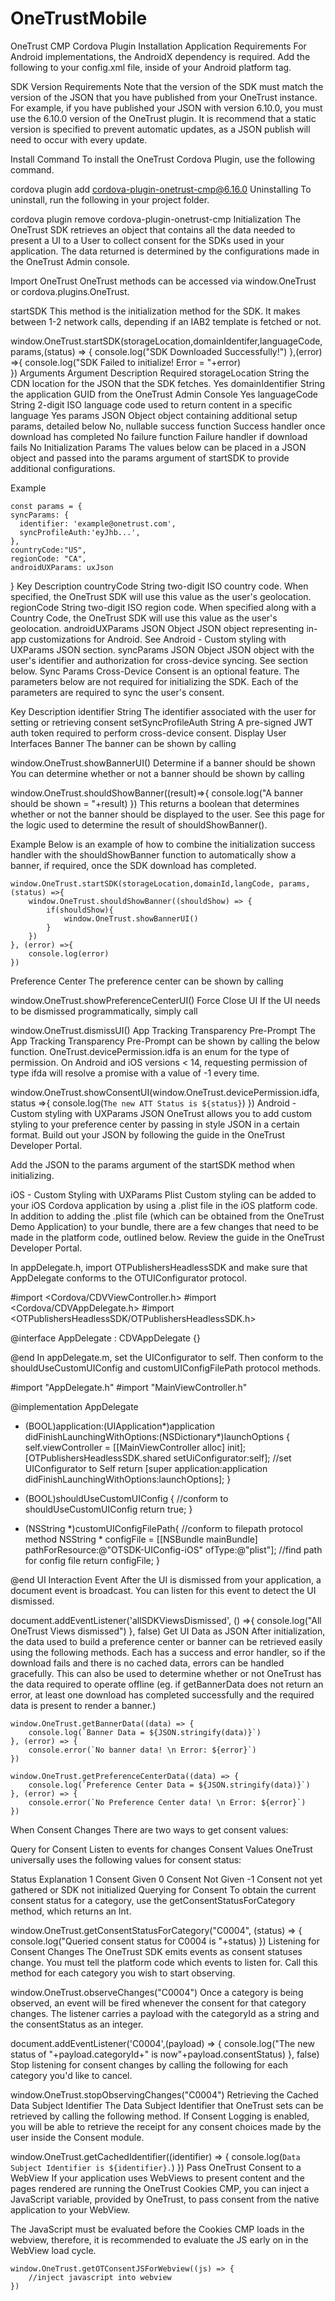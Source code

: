 # OneTrustMobile

OneTrust CMP Cordova Plugin
Installation
Application Requirements
For Android implementations, the AndroidX dependency is required. Add the following to your config.xml file, inside of your Android platform tag.

<preference name="AndroidXEnabled" value="true" />
SDK Version Requirements
Note that the version of the SDK must match the version of the JSON that you have published from your OneTrust instance. For example, if you have published your JSON with version 6.10.0, you must use the 6.10.0 version of the OneTrust plugin. It is recommend that a static version is specified to prevent automatic updates, as a JSON publish will need to occur with every update.

Install Command
To install the OneTrust Cordova Plugin, use the following command.

cordova plugin add cordova-plugin-onetrust-cmp@6.16.0
Uninstalling
To uninstall, run the following in your project folder.

cordova plugin remove cordova-plugin-onetrust-cmp
Initialization
The OneTrust SDK retrieves an object that contains all the data needed to present a UI to a User to collect consent for the SDKs used in your application. The data returned is determined by the configurations made in the OneTrust Admin console.

Import OneTrust
OneTrust methods can be accessed via window.OneTrust or cordova.plugins.OneTrust.

startSDK
This method is the initialization method for the SDK. It makes between 1-2 network calls, depending if an IAB2 template is fetched or not.

window.OneTrust.startSDK(storageLocation,domainIdentifer,languageCode,params,(status) => {
    console.log("SDK Downloaded Successfully!")
},(error) =>{
  console.log("SDK Failed to initialize! Error = "+error)  
})
Arguments
Argument	Description	Required
storageLocation	String the CDN location for the JSON that the SDK fetches.	Yes
domainIdentifier	String the application GUID from the OneTrust Admin Console	Yes
languageCode	String 2-digit ISO language code used to return content in a specific language	Yes
params	JSON Object object containing additional setup params, detailed below	No, nullable
success	function Success handler once download has completed	No
failure	function Failure handler if download fails	No
Initialization Params
The values below can be placed in a JSON object and passed into the params argument of startSDK to provide additional configurations.

Example

    const params = {
    syncParams: {
      identifier: 'example@onetrust.com',
      syncProfileAuth:'eyJhb...',
    },
    countryCode:"US",
    regionCode: "CA",
    androidUXParams: uxJson
  }
Key	Description
countryCode	String two-digit ISO country code. When specified, the OneTrust SDK will use this value as the user's geolocation.
regionCode	String two-digit ISO region code. When specified along with a Country Code, the OneTrust SDK will use this value as the user's geolocation.
androidUXParams	JSON Object JSON object representing in-app customizations for Android. See Android - Custom styling with UXParams JSON section.
syncParams	JSON Object JSON object with the user's identifier and authorization for cross-device syncing. See section below.
Sync Params
Cross-Device Consent is an optional feature. The parameters below are not required for initializing the SDK. Each of the parameters are required to sync the user's consent.

Key	Description
identifier	String The identifier associated with the user for setting or retrieving consent
setSyncProfileAuth	String A pre-signed JWT auth token required to perform cross-device consent.
Display User Interfaces
Banner
The banner can be shown by calling

window.OneTrust.showBannerUI()
Determine if a banner should be shown
You can determine whether or not a banner should be shown by calling

window.OneTrust.shouldShowBanner((result)=>{
    console.log("A banner should be shown = "+result)
})
This returns a boolean that determines whether or not the banner should be displayed to the user. See this page for the logic used to determine the result of shouldShowBanner().

Example
Below is an example of how to combine the initialization success handler with the shouldShowBanner function to automatically show a banner, if required, once the SDK download has completed.

    window.OneTrust.startSDK(storageLocation,domainId,langCode, params, (status) =>{
        window.OneTrust.shouldShowBanner((shouldShow) => {
            if(shouldShow){
                window.OneTrust.showBannerUI()
            }
        })
    }, (error) =>{
        console.log(error)
    })
Preference Center
The preference center can be shown by calling

window.OneTrust.showPreferenceCenterUI()
Force Close UI
If the UI needs to be dismissed programmatically, simply call

window.OneTrust.dismissUI()
App Tracking Transparency Pre-Prompt
The App Tracking Transparency Pre-Prompt can be shown by calling the below function. OneTrust.devicePermission.idfa is an enum for the type of permission. On Android and iOS versions < 14, requesting permission of type ifda will resolve a promise with a value of -1 every time.

window.OneTrust.showConsentUI(window.OneTrust.devicePermission.idfa, status =>{
    console.log(`The new ATT Status is ${status}`)
})
Android - Custom styling with UXParams JSON
OneTrust allows you to add custom styling to your preference center by passing in style JSON in a certain format. Build out your JSON by following the guide in the OneTrust Developer Portal.

Add the JSON to the params argument of the startSDK method when initializing.

iOS - Custom Styling with UXParams Plist
Custom styling can be added to your iOS Cordova application by using a .plist file in the iOS platform code. In addition to adding the .plist file (which can be obtained from the OneTrust Demo Application) to your bundle, there are a few changes that need to be made in the platform code, outlined below. Review the guide in the OneTrust Developer Portal.

In appDelegate.h, import OTPublishersHeadlessSDK and make sure that AppDelegate conforms to the OTUIConfigurator protocol.

#import <Cordova/CDVViewController.h>
#import <Cordova/CDVAppDelegate.h>
#import <OTPublishersHeadlessSDK/OTPublishersHeadlessSDK.h>

@interface AppDelegate : CDVAppDelegate <OTUIConfigurator>{}

@end
In appDelegate.m, set the UIConfigurator to self. Then conform to the shouldUseCustomUIConfig and customUIConfigFilePath protocol methods.

#import "AppDelegate.h"
#import "MainViewController.h"

@implementation AppDelegate

- (BOOL)application:(UIApplication*)application didFinishLaunchingWithOptions:(NSDictionary*)launchOptions
{
    self.viewController = [[MainViewController alloc] init];
    [OTPublishersHeadlessSDK.shared setUiConfigurator:self]; //set UIConfigurator to Self
    return [super application:application didFinishLaunchingWithOptions:launchOptions];
}


- (BOOL)shouldUseCustomUIConfig { //conform to shouldUseCustomUIConfig
    return true;
}

- (NSString *)customUIConfigFilePath{ //conform to filepath protocol method
    NSString * configFile = [[NSBundle mainBundle] pathForResource:@"OTSDK-UIConfig-iOS" ofType:@"plist"]; //find path for config file
    return configFile;
}

@end
UI Interaction Event
After the UI is dismissed from your application, a document event is broadcast. You can listen for this event to detect the UI dismissed.

document.addEventListener('allSDKViewsDismissed', () =>{
    console.log("All OneTrust Views dismissed")
}, false)
Get UI Data as JSON
After initialization, the data used to build a preference center or banner can be retrieved easily using the following methods. Each has a success and error handler, so if the download fails and there is no cached data, errors can be handled gracefully. This can also be used to determine whether or not OneTrust has the data required to operate offline (eg. if getBannerData does not return an error, at least one download has completed successfully and the required data is present to render a banner.)

    window.OneTrust.getBannerData((data) => {
        console.log(`Banner Data = ${JSON.stringify(data)}`)
    }, (error) => {
        console.error(`No banner data! \n Error: ${error}`)
    })

    window.OneTrust.getPreferenceCenterData((data) => {
        console.log(`Preference Center Data = ${JSON.stringify(data)}`)
    }, (error) => {
        console.error(`No Preference Center data! \n Error: ${error}`)
    })
When Consent Changes
There are two ways to get consent values:

Query for Consent
Listen to events for changes
Consent Values
OneTrust universally uses the following values for consent status:

Status	Explanation
1	Consent Given
0	Consent Not Given
-1	Consent not yet gathered or SDK not initialized
Querying for Consent
To obtain the current consent status for a category, use the getConsentStatusForCategory method, which returns an Int.

window.OneTrust.getConsentStatusForCategory("C0004", (status) => {
        console.log("Queried consent status for C0004 is "+status)
    })
Listening for Consent Changes
The OneTrust SDK emits events as consent statuses change. You must tell the platform code which events to listen for. Call this method for each category you wish to start observing.

window.OneTrust.observeChanges("C0004")
Once a category is being observed, an event will be fired whenever the consent for that category changes. The listener carries a payload with the categoryId as a string and the consentStatus as an integer.

document.addEventListener('C0004',(payload) => {
    console.log("The new status of "+payload.categoryId+" is now"+payload.consentStatus)
}, false)
Stop listening for consent changes by calling the following for each category you'd like to cancel.

window.OneTrust.stopObservingChanges("C0004")
Retrieving the Cached Data Subject Identifier
The Data Subject Identifier that OneTrust sets can be retrieved by calling the following method. If Consent Logging is enabled, you will be able to retrieve the receipt for any consent choices made by the user inside the Consent module.

window.OneTrust.getCachedIdentifier((identifier) => {
          console.log(`Data Subject Identifier is ${identifier}.`)
        })
Pass OneTrust Consent to a WebView
If your application uses WebViews to present content and the pages rendered are running the OneTrust Cookies CMP, you can inject a JavaScript variable, provided by OneTrust, to pass consent from the native application to your WebView.

The JavaScript must be evaluated before the Cookies CMP loads in the webview, therefore, it is recommended to evaluate the JS early on in the WebView load cycle.

    window.OneTrust.getOTConsentJSForWebview((js) => {
        //inject javascript into webview
    })
